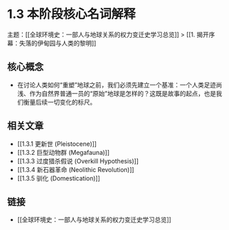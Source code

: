 # 1.3 本阶段核心名词解释

主题：[[全球环境史：一部人与地球关系的权力变迁史学习总览]] > [[1. 揭开序幕：失落的伊甸园与人类的黎明]]

## 核心概念

- 在讨论人类如何“重塑”地球之前，我们必须先建立一个基准：一个人类足迹尚浅、作为自然界普通一员的“原始”地球是怎样的？这既是故事的起点，也是我们衡量后续一切变化的标尺。

## 相关文章

- [[1.3.1 更新世 (Pleistocene)]]
- [[1.3.2 巨型动物群 (Megafauna)]]
- [[1.3.3 过度猎杀假说 (Overkill Hypothesis)]]
- [[1.3.4 新石器革命 (Neolithic Revolution)]]
- [[1.3.5 驯化 (Domestication)]]

## 链接

- [[全球环境史：一部人与地球关系的权力变迁史学习总览]]
